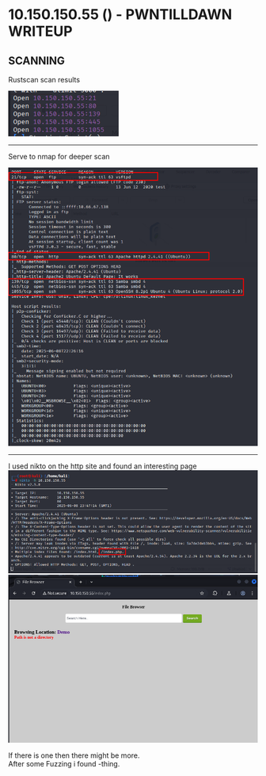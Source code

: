 # 10.150.150.55 () - PWNTILLDAWN WRITEUP

## SCANNING
Rustscan scan results

![alt text](images/rustscan.png)

***
Serve to nmap for deeper scan 

![alt text](<images/nmap deep.png>)

***

I used nikto on the http site and found an interesting page  
![alt text](images/nikto.png)  
![alt text](images/site.png)  

If there is one then there might be more.  
After some Fuzzing i found -thing.